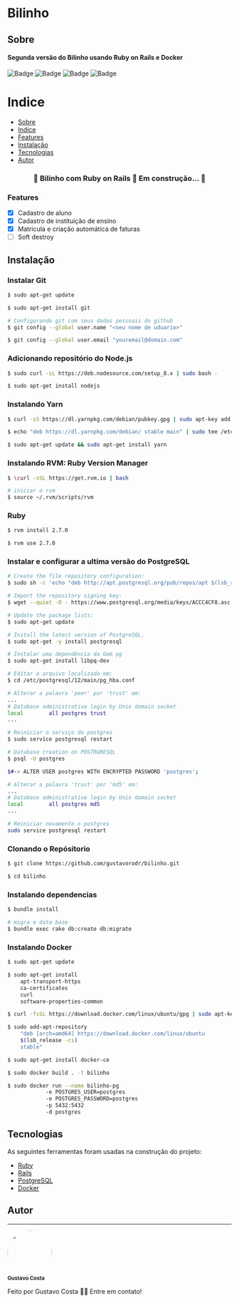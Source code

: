 # Bilinho

## Sobre
#### Segunda versão do Bilinho usando Ruby on Rails e Docker 

![Badge](https://img.shields.io/static/v1?label=Project&message=V1.0.0&color=blue&style=for-the-badge) ![Badge](https://img.shields.io/static/v1?label=Ruby&message=2.7.0&color=red&style=for-the-badge&logo=ruby) ![Badge](https://img.shields.io/static/v1?label=Rails&message=6.1.4&color=red&style=for-the-badge) ![Badge](https://img.shields.io/static/v1?label=Tests&message=60%&color=green&style=for-the-badge)

Indice
=================
<!--ts-->
   * [Sobre](#Sobre)
   * [Indice](#Indice)
   * [Features](#Features)
   * [Instalação](#instalacao)
   * [Tecnologias](#tecnologias)
   * [Autor](#Autor)
<!--te-->

<h3 align="center"> 
	🚧  Bilinho com Ruby on Rails 🚀 Em construção...  🚧
</h3>

### Features

- [x] Cadastro de aluno
- [x] Cadastro de instituição de ensino
- [x] Matricula e criação automática de faturas
- [ ] Soft destroy

## Instalação

### Instalar Git
```bash
$ sudo apt-get update

$ sudo apt-get install git

# Configurando git com seus dados pessoais do github
$ git config --global user.name "<seu nome de uduario>"

$ git config --global user.email "youremail@domain.com"
```
### Adicionando repositório do Node.js
```bash
$ sudo curl -sL https://deb.nodesource.com/setup_8.x | sudo bash -

$ sudo apt-get install nodejs
```
### Instalando Yarn
```bash
$ curl -sS https://dl.yarnpkg.com/debian/pubkey.gpg | sudo apt-key add -

$ echo "deb https://dl.yarnpkg.com/debian/ stable main" | sudo tee /etc/apt/sources.list.d/yarn.list

$ sudo apt-get update && sudo apt-get install yarn
```
### Instalando RVM: Ruby Version Manager
```bash
$ \curl -sSL https://get.rvm.io | bash

# iniciar o rvm
$ source ~/.rvm/scripts/rvm
```
### Ruby
```bash
$ rvm install 2.7.0

$ rvm use 2.7.0
```
### Instalar e configurar a ultima versão do PostgreSQL

```bash
# Create the file repository configuration:
$ sudo sh -c 'echo "deb http://apt.postgresql.org/pub/repos/apt $(lsb_release -cs)-pgdg main" > /etc/apt/sources.list.d/pgdg.list'

# Import the repository signing key:
$ wget --quiet -O - https://www.postgresql.org/media/keys/ACCC4CF8.asc | sudo apt-key add -

# Update the package lists:
$ sudo apt-get update

# Install the latest version of PostgreSQL.
$ sudo apt-get -y install postgresql

# Instalar uma dependência da Gem pg
$ sudo apt-get install libpq-dev

# Editar o arquivo localizado em:
$ cd /etc/postgresql/12/main/pg_hba.conf

# Alterar a palavra 'peer' por 'trust' em:
...
# Database administrative login by Unix domain socket
local        all postgres trust
...

# Reiniciar o serviço do postgres
$ sudo service postgresql restart

# Database creation on POSTRGRESQL
$ psql -U postgres

$#-> ALTER USER postgres WITH ENCRYPTED PASSWORD 'postgres';

# Alterar a palavra 'trust' por 'md5' em:
...
# Database administrative login by Unix domain socket
local        all postgres md5
...

# Reiniciar novamente o postgres
sudo service postgresql restart
```
### Clonando o Repósitorio
```bash
$ git clone https://github.com/gustavorodr/bilinho.git

$ cd bilinho
```
### Instalando dependencias
```bash
$ bundle install

# migra o data base
$ bundle exec rake db:create db:migrate
```
### Instalando Docker
```bash
$ sudo apt-get update

$ sudo apt-get install
    apt-transport-https
    ca-certificates
    curl
    software-properties-common

$ curl -fsSL https://download.docker.com/linux/ubuntu/gpg | sudo apt-key add -

$ sudo add-apt-repository
    "deb [arch=amd64] https://download.docker.com/linux/ubuntu
    $(lsb_release -cs)
    stable"

$ sudo apt-get install docker-ce

$ sudo docker build . -t bilinho

$ sudo docker run --name bilinho-pg
            -e POSTGRES_USER=postgres
            -e POSTGRES_PASSWORD=postgres
            -p 5432:5432
            -d postgres
```
## Tecnologias

As seguintes ferramentas foram usadas na construção do projeto:

- [Ruby](https://www.ruby-lang.org/pt/)
- [Rails](https://rubyonrails.org/)
- [PostgreSQL](https://www.postgresql.org/)
- [Docker](https://www.docker.com/)

## Autor
---

<a href="https://www.linkedin.com/in/gustavo-rodrigues-7223b3157/">
 <img style="border-radius: 50%;" src="https://avatars.githubusercontent.com/u/38133108?v=4" width="100px;" alt=""/>
 <br />
 <sub><b>Gustavo Costa</b></sub></a> <a href="https://www.linkedin.com/in/gustavo-rodrigues-7223b3157/" title="Linkedin"></a>

Feito por Gustavo Costa 👋🏽 Entre em contato!
